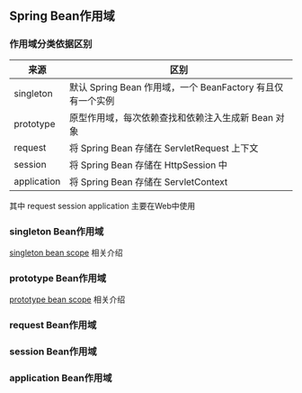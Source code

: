 ## Spring Bean作用域

### 作用域分类依据区别
|来源|区别|
|--|--|
|singleton|默认 Spring Bean 作用域，一个 BeanFactory 有且仅有一个实例|
|prototype|原型作用域，每次依赖查找和依赖注入生成新 Bean 对象|
|request|将 Spring Bean 存储在 ServletRequest 上下文|
|session|将 Spring Bean 存储在 HttpSession 中|
|application|将 Spring Bean 存储在 ServletContext|
其中 request session application 主要在Web中使用


### singleton Bean作用域
[singleton bean scope](./singletonBeanScope.md) 相关介绍

### prototype Bean作用域
[prototype bean scope](./prototypeBeanScope.md) 相关介绍

### request Bean作用域

### session Bean作用域

### application Bean作用域